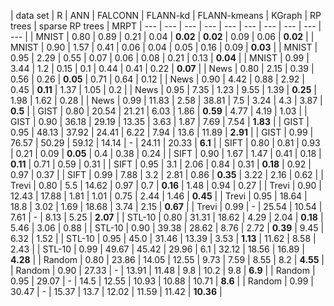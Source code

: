 | data set | R | ANN | FALCONN | FLANN-kd | FLANN-kmeans | KGraph | RP trees | sparse RP trees | MRPT
| --- | --- | --- | --- | --- | --- | --- | --- | --- | --- |
| MNIST | 0.80 | 0.89 | 0.21 | 0.04 | **0.02** | **0.02** | 0.09 | 0.06 | **0.02** |
| MNIST | 0.90 | 1.57 | 0.41 | 0.06 | 0.04 | 0.05 | 0.16 | 0.09 | **0.03** |
| MNIST | 0.95 | 2.29 | 0.55 | 0.07 | 0.06 | 0.08 | 0.21 | 0.13 | **0.04** |
| MNIST | 0.99 | 3.44 | 1.2 | 0.15 | 0.1 | 0.44 | 0.41 | 0.22 | **0.07** |
| News | 0.80 | 2.15 | 0.39 | 0.56 | 0.26 | **0.05** | 0.71 | 0.64 | 0.12 |
| News | 0.90 | 4.42 | 0.88 | 2.92 | 0.45 | **0.11** | 1.37 | 1.05 | 0.2 |
| News | 0.95 | 7.35 | 1.23 | 9.55 | 1.39 | **0.25** | 1.98 | 1.62 | 0.28 |
| News | 0.99 | 11.83 | 2.58 | 38.81 | 7.5 | 3.24 | 4.3 | 3.87 | **0.5** |
| GIST | 0.80 | 20.54 | 21.21 | 6.03 | 1.86 | **0.59** | 4.77 | 4.19 | 1.03 |
| GIST | 0.90 | 36.18 | 29.19 | 13.35 | 3.63 | 1.87 | 7.69 | 7.54 | **1.83** |
| GIST | 0.95 | 48.13 | 37.92 | 24.41 | 6.22 | 7.94 | 13.6 | 11.89 | **2.91** |
| GIST | 0.99 | 76.57 | 50.29 | 59.12 | 14.14 | - | 24.11 | 20.33 | **6.1** |
| SIFT | 0.80 | 0.81 | 0.93 | 0.21 | 0.09 | **0.05** | 0.4 | 0.38 | 0.24 |
| SIFT | 0.90 | 1.67 | 1.47 | 0.41 | 0.18 | **0.11** | 0.71 | 0.59 | 0.31 |
| SIFT | 0.95 | 3.1 | 2.06 | 0.84 | 0.31 | **0.18** | 0.92 | 0.97 | 0.37 |
| SIFT | 0.99 | 7.88 | 3.2 | 2.81 | 0.86 | **0.35** | 3.22 | 2.16 | 0.62 |
| Trevi | 0.80 | 5.5 | 14.62 | 0.97 | 0.7 | **0.16** | 1.48 | 0.94 | 0.27 |
| Trevi | 0.90 | 12.43 | 17.88 | 1.81 | 1.01 | 0.75 | 2.44 | 1.46 | **0.45** |
| Trevi | 0.95 | 18.64 | 18.8 | 3.02 | 1.69 | 18.68 | 3.74 | 2.15 | **0.67** |
| Trevi | 0.99 | - | 25.54 | 10.54 | 7.61 | - | 8.13 | 5.25 | **2.07** |
| STL-10 | 0.80 | 31.31 | 18.62 | 4.29 | 2.04 | **0.18** | 5.46 | 3.06 | 0.88 |
| STL-10 | 0.90 | 39.38 | 28.62 | 8.76 | 2.72 | **0.39** | 9.45 | 6.32 | 1.52 |
| STL-10 | 0.95 | 45.0 | 31.46 | 13.39 | 3.53 | **1.13** | 11.62 | 8.58 | 2.43 |
| STL-10 | 0.99 | 49.67 | 45.42 | 29.96 | 6.1 | 32.12 | 18.56 | 16.89 | **4.28** |
| Random | 0.80 | 23.86 | 14.05 | 12.55 | 9.73 | 7.59 | 8.55 | 8.2 | **4.55** |
| Random | 0.90 | 27.33 | - | 13.91 | 11.48 | 9.8 | 10.2 | 9.8 | **6.9** |
| Random | 0.95 | 29.07 | - | 14.5 | 12.55 | 10.93 | 10.88 | 10.71 | **8.6** |
| Random | 0.99 | 30.47 | - | 15.37 | 13.7 | 12.02 | 11.59 | 11.42 | **10.36** |
